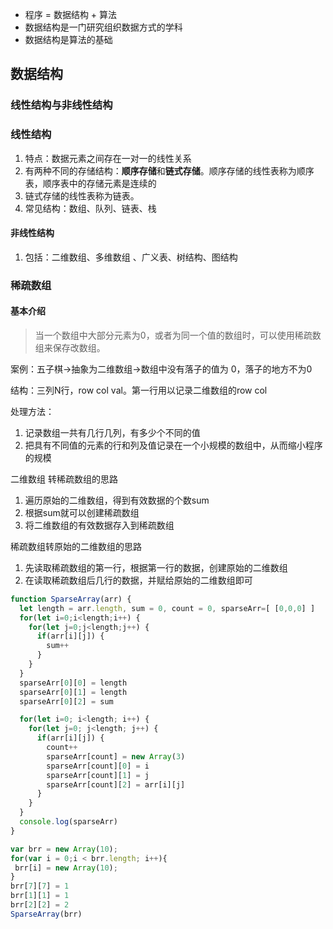 - 程序 = 数据结构 + 算法
- 数据结构是一门研究组织数据方式的学科
- 数据结构是算法的基础

## 数据结构

### 线性结构与非线性结构

### 线性结构

1. 特点：数据元素之间存在一对一的线性关系
2. 有两种不同的存储结构：**顺序存储**和**链式存储**。顺序存储的线性表称为顺序表，顺序表中的存储元素是连续的
3. 链式存储的线性表称为链表。
4. 常见结构：数组、队列、链表、栈

#### 非线性结构

1. 包括：二维数组、多维数组 、广义表、树结构、图结构



### 稀疏数组

#### 基本介绍

> 当一个数组中大部分元素为0，或者为同一个值的数组时，可以使用稀疏数组来保存改数组。

案例：五子棋->抽象为二维数组->数组中没有落子的值为 0，落子的地方不为0

结构：三列N行，row col val。第一行用以记录二维数组的row col

处理方法：

1. 记录数组一共有几行几列，有多少个不同的值
2. 把具有不同值的元素的行和列及值记录在一个小规模的数组中，从而缩小程序的规模

二维数组 转稀疏数组的思路

1. 遍历原始的二维数组，得到有效数据的个数sum
2. 根据sum就可以创建稀疏数组
3. 将二维数组的有效数据存入到稀疏数组

稀疏数组转原始的二维数组的思路

1. 先读取稀疏数组的第一行，根据第一行的数据，创建原始的二维数组
2. 在读取稀疏数组后几行的数据，并赋给原始的二维数组即可



```javaScript
function SparseArray(arr) {
  let length = arr.length, sum = 0, count = 0, sparseArr=[ [0,0,0] ] 
  for(let i=0;i<length;i++) {
    for(let j=0;j<length;j++) {
      if(arr[i][j]) {
        sum++
      }
    }
  }
  sparseArr[0][0] = length
  sparseArr[0][1] = length
  sparseArr[0][2] = sum

  for(let i=0; i<length; i++) {
    for(let j=0; j<length; j++) {
      if(arr[i][j]) {
        count++
        sparseArr[count] = new Array(3)
        sparseArr[count][0] = i 
        sparseArr[count][1] = j 
        sparseArr[count][2] = arr[i][j]
      }
    }
  }
  console.log(sparseArr)
}

var brr = new Array(10); 
for(var i = 0;i < brr.length; i++){
 brr[i] = new Array(10); 
}
brr[7][7] = 1
brr[1][1] = 1
brr[2][2] = 2
SparseArray(brr)
```

